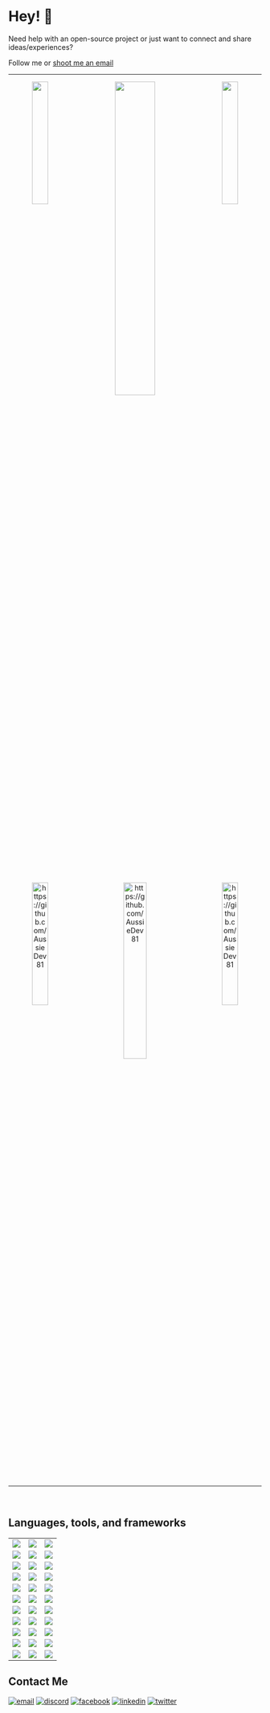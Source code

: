 # Hey! 👋

Need help with an open-source project or just want to connect and share ideas/experiences? 

Follow me or [shoot me an email](mailto:aussiedev81@gmail.com)
<hr/>

<div align="center">
    <img width="25%" height="auto" align="left" src="http://github-profile-summary-cards.vercel.app/api/cards/repos-per-language?username=AussieDev81&theme=github_dark">
    <img width="40%" height="auto" align="center" src="http://github-profile-summary-cards.vercel.app/api/cards/profile-details?username=AussieDev81&theme=github_dark">
    <img width="25%" height="auto" align="right" src="http://github-profile-summary-cards.vercel.app/api/cards/most-commit-language?username=AussieDev81&theme=github_dark">
</div>
    <br/>
    <br/>
<div align="center">
    <img width="25%" align="left" height="auto" src="https://github-readme-stats.vercel.app/api?username=AussieDev81&theme=blue-green" title="https://github.com/AussieDev81" >
    <img width="30%" align="center" height="auto" src="https://github-readme-stats.vercel.app/api/top-langs/?username=AussieDev81&theme=blue-green" title="https://github.com/AussieDev81" >
    <img width="25%" align="right" height="auto" src="https://github-readme-streak-stats.herokuapp.com/?user=AussieDev81&theme=blue-green" title="https://github.com/AussieDev81" >
</div>

<br/>
<hr/>
<br/>

## Languages, tools, and frameworks
<table>
    <tbody>
        <tr>
            <td><img src="https://img.shields.io/badge/Java-ED8B00?style=for-the-badge&logo=java&logoColor=white"></td>
            <td><img src="https://img.shields.io/badge/JavaScript-323330?style=for-the-badge&logo=javascript&logoColor=F7DF1E"></td>
            <td><img src="https://img.shields.io/badge/HTML5-white?style=for-the-badge&logo=html5&logoColor=E34F26"></td>
        </tr>
        <tr>
            <td><img src="https://img.shields.io/badge/React-20232A?style=for-the-badge&logo=react&logoColor=61DAFB"></td>
            <td><img src="https://img.shields.io/badge/Spring_Boot-F2F4F9?style=for-the-badge&logo=spring-boot"></td>
            <td><img src="https://img.shields.io/badge/Node.js-43853D?style=for-the-badge&logo=node.js&logoColor=white"></td>
        </tr>
        <tr>
            <td><img src="https://img.shields.io/badge/CSS3-1572B6?style=for-the-badge&logo=css3&logoColor=white"></td>
            <td><img src="https://img.shields.io/badge/MySQL-F2F4F9?style=for-the-badge&logo=mysql&logoColor=00000F"></td>
            <td><img src="https://img.shields.io/badge/Amazon_AWS-232F3E?style=for-the-badge&logo=amazon-aws&logoColor=white"></td>
        </tr>
        <tr>
            <td><img src="https://img.shields.io/badge/PHP-777BB4?style=for-the-badge&logo=php&logoColor=white"></td>
            <td><img src="https://img.shields.io/badge/Android-3DDC84?style=for-the-badge&logo=android&logoColor=white"></td>
            <td><img src="https://img.shields.io/badge/.NET-512BD4?style=for-the-badge&logo=dotnet&logoColor=white"></td>
        </tr>
        <tr>
            <td><img src="https://img.shields.io/badge/MySQL-005C84?style=for-the-badge&logo=mysql&logoColor=white"></td>
            <td><img src="https://img.shields.io/badge/jQuery-0769AD?style=for-the-badge&logo=jquery&logoColor=white"></td>
            <td><img src="https://img.shields.io/badge/Hibernate-59666C?style=for-the-badge&logo=Hibernate&logoColor=white"></td>
        </tr>
        <tr>
            <td><img src="https://img.shields.io/badge/Bootstrap-563D7C?style=for-the-badge&logo=bootstrap&logoColor=white"></td>
            <td><img src="https://img.shields.io/badge/Material%20UI-007FFF?style=for-the-badge&logo=mui&logoColor=white"></td>
            <td><img src="https://img.shields.io/badge/Spring_Boot-F2F4F9?style=for-the-badge&logo=spring-boot"></td>
        </tr>
        <tr>
            <td><img src="https://img.shields.io/badge/Postman-FF6C37?style=for-the-badge&logo=Postman&logoColor=white"></td>
            <td><img src="https://img.shields.io/badge/Markdown-000000?style=for-the-badge&logo=markdown&logoColor=white"></td>
            <td><img src="https://img.shields.io/badge/Junit5-25A162?style=for-the-badge&logo=junit5&logoColor=white"></td>
        </tr>
        <tr>
            <td><img src="https://img.shields.io/badge/GitHub-100000?style=for-the-badge&logo=github&logoColor=white"></td>
            <td><img src="https://img.shields.io/badge/Wordpress-21759B?style=for-the-badge&logo=wordpress&logoColor=white"></td>
            <td><img src="https://img.shields.io/badge/GitHub_Actions-2088FF?style=for-the-badge&logo=github-actions&logoColor=white"></td>
        </tr>
        <tr>
            <td><img src="https://img.shields.io/badge/Oracle-F80000?style=for-the-badge&logo=oracle&logoColor=black"></td>
            <td><img src="https://img.shields.io/badge/Spring-6DB33F?style=for-the-badge&logo=spring&logoColor=white"></td>
            <td><img src="https://img.shields.io/badge/Xampp-F37623?style=for-the-badge&logo=xampp&logoColor=white"></td>
        </tr>
        	<tr>
            <td><img src="https://img.shields.io/badge/C%23-239120?style=for-the-badge&logo=c-sharp&logoColor=white"></td>
            <td><img src="https://img.shields.io/badge/json-5E5C5C?style=for-the-badge&logo=json&logoColor=white"></td>
            <td><img src="https://img.shields.io/badge/Kotlin-0095D5?&style=for-the-badge&logo=kotlin&logoColor=white"></td>
        </tr>
         <tr>
            <td><img src="https://img.shields.io/badge/Spring_Security-6DB33F?style=for-the-badge&logo=Spring-Security&logoColor=white"></td>
            <td><img src="https://img.shields.io/badge/Linux-FCC624?style=for-the-badge&logo=linux&logoColor=black"></td>
            <td><img src="https://img.shields.io/badge/Windows-0078D6?style=for-the-badge&logo=windows&logoColor=white"></td>
        </tr>
    </tbody>
</table>

## Contact Me

[![email](https://img.shields.io/badge/gmail-D14836?style=for-the-badge&logo=gmail&logoColor=white)](mailto:nathan.snow@cqumail.com "Email Nathan")
[![discord](https://img.shields.io/badge/Discord-7289DA?style=for-the-badge&logo=discord&logoColor=white)](https://discordapp.com/users/821987974690373662 "Connect with Ɲ∆†ę")
[![facebook](https://img.shields.io/badge/Facebook-1877F2?style=for-the-badge&logo=facebook&logoColor=white)](https://www.facebook.com/nathan.snow.399 "Find me on Facebook")
[![linkedin](https://img.shields.io/badge/LinkedIn-0e76a8?style=for-the-badge&logo=linkedin&logoColor=white)](https://www.linkedin.com/in/nathan-snow-040244123/ "Connect on LinkedIn")
[![twitter](https://img.shields.io/badge/Twitter-white?style=for-the-badge&logo=twitter&logoColor=1DA1F2)](https://twitter.com/AussieDev81)


